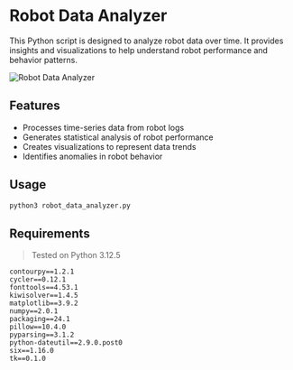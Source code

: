 # Robot Data Analyzer

This Python script is designed to analyze robot data over time. It provides insights and visualizations to help understand robot performance and behavior patterns.

![Robot Data Analyzer](https://arian-next-blog-assets.s3.us-west-2.amazonaws.com/Log_Analyzer.png)

## Features

- Processes time-series data from robot logs
- Generates statistical analysis of robot performance
- Creates visualizations to represent data trends
- Identifies anomalies in robot behavior

## Usage

```bash
python3 robot_data_analyzer.py
```

## Requirements

> Tested on Python 3.12.5

```log
contourpy==1.2.1
cycler==0.12.1
fonttools==4.53.1
kiwisolver==1.4.5
matplotlib==3.9.2
numpy==2.0.1
packaging==24.1
pillow==10.4.0
pyparsing==3.1.2
python-dateutil==2.9.0.post0
six==1.16.0
tk==0.1.0
```

